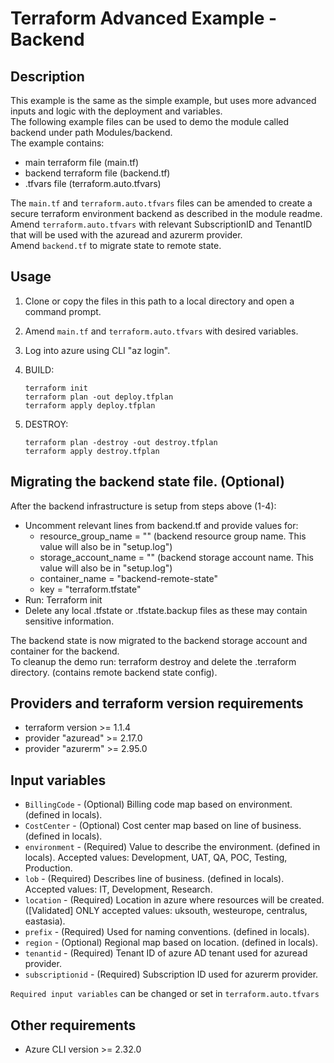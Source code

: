 # Terraform Advanced Example - Backend

## Description

This example is the same as the simple example, but uses more advanced inputs and logic with the deployment and variables.  
The following example files can be used to demo the module called backend under path Modules/backend.  
The example contains:  

- main terraform file (main.tf)
- backend terraform file (backend.tf)
- .tfvars file (terraform.auto.tfvars)  

The `main.tf` and `terraform.auto.tfvars` files can be amended to create a secure terraform environment backend as described in the module readme.  
Amend `terraform.auto.tfvars` with relevant SubscriptionID and TenantID that will be used with the azuread and azurerm provider.  
Amend `backend.tf` to migrate state to remote state.  

## Usage

1. Clone or copy the files in this path to a local directory and open a command prompt.
2. Amend `main.tf` and `terraform.auto.tfvars` with desired variables.
3. Log into azure using CLI "az login".
4. BUILD:

    ```hcl
    terraform init
    terraform plan -out deploy.tfplan
    terraform apply deploy.tfplan
    ```

5. DESTROY:

    ```hcl
    terraform plan -destroy -out destroy.tfplan
    terraform apply destroy.tfplan
    ```

## Migrating the backend state file. (Optional)

After the backend infrastructure is setup from steps above (1-4):  

- Uncomment relevant lines from backend.tf and provide values for:
  - resource_group_name = "" (backend resource group name. This value will also be in "setup.log")
  - storage_account_name = "" (backend storage account name. This value will also be in "setup.log")
  - container_name = "backend-remote-state"
  - key = "terraform.tfstate"
- Run: Terraform init
- Delete any local .tfstate or .tfstate.backup files as these may contain sensitive information.

The backend state is now migrated to the backend storage account and container for the backend.  
To cleanup the demo run: terraform destroy and delete the .terraform directory. (contains remote backend state config).  

## Providers and terraform version requirements
  
- terraform version >= 1.1.4
- provider "azuread" >= 2.17.0
- provider "azurerm" >= 2.95.0
  
## Input variables
  
- `BillingCode` - (Optional) Billing code map based on environment. (defined in locals).
- `CostCenter` - (Optional) Cost center map based on line of business. (defined in locals).
- `environment` - (Required) Value to describe the environment. (defined in locals). Accepted values: Development, UAT, QA, POC, Testing, Production.
- `lob` - (Required) Describes line of business. (defined in locals). Accepted values: IT, Development, Research.
- `location` - (Required) Location in azure where resources will be created. ([Validated] ONLY accepted values: uksouth, westeurope, centralus, eastasia).
- `prefix` - (Required) Used for naming conventions. (defined in locals).
- `region` - (Optional) Regional map based on location. (defined in locals).
- `tenantid` - (Required) Tenant ID of azure AD tenant used for azuread provider.
- `subscriptionid` - (Required) Subscription ID used for azurerm provider.

`Required input variables` can be changed or set in `terraform.auto.tfvars`

## Other requirements

- Azure CLI version >= 2.32.0
